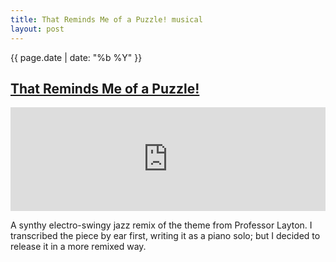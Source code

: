 ```yaml
---
title: That Reminds Me of a Puzzle! musical
layout: post
---
```

{{ page.date | date: "%b %Y" }}
## [That Reminds Me of a Puzzle!]({{page.url}})

<iframe width="100%" height="166" scrolling="no" frameborder="no" allow="autoplay" src="https://w.soundcloud.com/player/?url=https%3A//api.soundcloud.com/tracks/300265639&color=%23a5dfa9&auto_play=false&hide_related=false&show_comments=true&show_user=true&show_reposts=false&show_teaser=true"></iframe>

A synthy electro-swingy jazz remix of the theme from Professor Layton. I transcribed the piece by ear first, writing it as a piano solo; but I decided to release it in a more remixed way.
